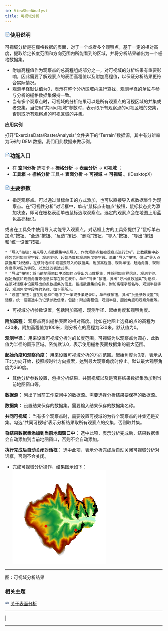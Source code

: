 ```yaml
---
id: ViewShedAnalyst
title: 可视域分析
---
```

### ![](../../../img/read.gif)使用说明

可视域分析是在栅格数据的表面，对于一个或者多个观察点，基于一定的相对高度，提取给定长度范围和方向范围内所能看到的区域，并将分析结果输出为一个栅格数据集。

  * 附加高程值作为观察点的总高程组成部分之一，对可视域的分析结果有重要影响，因此需要了解观察点的表面高程值以及附加高程值，以保证分析结果更符合实际情况。
  * 观测半径默认值为0，表示在整个分析区域内进行查找，观测半径的单位与参与分析的栅格数据集保持一致。
  * 当有多个观察点时，可视域的分析结果可以是所有观察点的可视区域的并集或者交集。当使用“共同可视域”参数时，表示取所有观察点的可视区域的交集，否则取所有观察点的可视区域的并集。

**应用实例**

打开“ExerciseData/RasterAnalysis”文件夹下的“Terrain”数据源，其中有分辨率为5米的 DEM 数据，我们用此数据来做示例。

### ![](../../img/read.gif)功能入口

  * 在 **空间分析** 选项卡-> **栅格分析** -> **表面分析** -> **可视域** ；
  * **工具箱** -> **栅格分析** 工具-> **表面分析** -> **可视域** -> **可视域** 。(iDesktopX)

### ![](../../img/read.gif)主要参数

  * 指定观察点。可以通过鼠标单击的方式添加，也可以直接导入点数据集作为观察点。在“可视性分析”对话框中，单击“鼠标点击加点”按钮，鼠标状态变为添加状态，即可在栅格表面单击鼠标选取观察点。选定的观察点会在地图上用蓝色高亮标识。

或者在工具条中使用导入功能导入观察点。对话框上方的工具条提供了“鼠标单击加点”按钮、“全选”按钮、“反选”按钮、“删除”按钮、“导入”按钮、“导出”按钮和“统一设置”按钮。

    * “导入”按钮：用来导入点数据集中点导入，作为观察点和被观察点进行分析。此数据集中必须包含附加高程字段、观测半径、起始角度和观测角度等字段。单击“导入”按钮，弹出“导入点数据集”对话框，在该对话框中设置要导入的数据集，附加高程值、观测半径、起始角度、观测角度等对应的字段、以及过滤表达式等。 
    * “导出”按钮：将当前地图窗口中添加的点导出为点数据集，并将附加高程信息、观测半径、起始角度和观测角度等信息保存在属性表中。单击“导出”按钮，弹出“导出点数据集”对话框，在该对话框中设置导出的点数据集的信息，包括数据集的名称、附加高程字段名称、观测半径字段、观测角度字段等的名称，如下图所示。
    * “设置”按钮：当在对话框中选中了一条或多条记录后，单击该按钮，弹出“批量参数设置”对话框，统一设置选中的记录参数信息，包括：附加高程值、观测半径、起始角度和观察角度等。
  * 可视域分析参数设置，包括附加高程、观测半径、起始角度和观察角度。

**附加高程：** 观察点高出栅格表面的相对高度。比如在地图上选择的点的高程为430米，附加高程值为100米，则分析点的高程为530米。默认值为0。

**观测半径：** 用来设置可视域分析时的长度范围。可视域为以观察点为圆心，此数值为半径的圆形区域。系统默认0，表示使用栅格表面数据集的最大范围。

**起始角度和观察角度：**
用来设置可视域分析的方向范围。起始角度为0度，表示从正北方向开始，按照顺时针方向搜索，达到最大观察角度时停止。默认最大观察角度为360度。

  * 其他分析参数设置，包括分析结果、共同视域以及是否将结果数据集添加到当前地图窗口等。

**数据源：** 列出了当前工作空间中的数据源。需要选择分析结果要保存的数据源。

**数据集：** 设置结果保存的数据集。需要输入结果保存的数据集名称。

**共同可视域：** 当有多个观察点时，需要设置可视域的为各个观察点的并集还是交集。勾选“共同可视域”表示分析结果取所有观察点的交集，否则取并集。

**将结果数据集添加到当前地图窗口中：** 选中此项，表示分析完成后，结果数据集会自动添加到当前地图窗口，否则不会自动添加。

**执行完成后自动关闭对话框：** 选中此项，表示分析完成后自动关闭可视域分析对话框，否则不会关闭。

  * 完成可视域分析操作，结果图示如下：
![](img/ViewShed.png)  
---  
图：可视域分析结果

###  相关主题

![](../../../img/smalltitle.png) [关于表面分析](AoubtSurfaceAnalyst)

* * *

|

[](http://www.supermap.com)  
  
---

